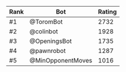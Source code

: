 Rank|Bot|Rating
---|---|---
#1|@ToromBot|2732
#2|@colinbot|1928
#3|@OpeningsBot|1735
#4|@pawnrobot|1287
#5|@MinOpponentMoves|1016
